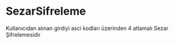 # SezarSifreleme
Kullanıcıdan alınan girdiyi asci kodları üzerinden 4 atlamalı Sezar Şifrelemesidir
